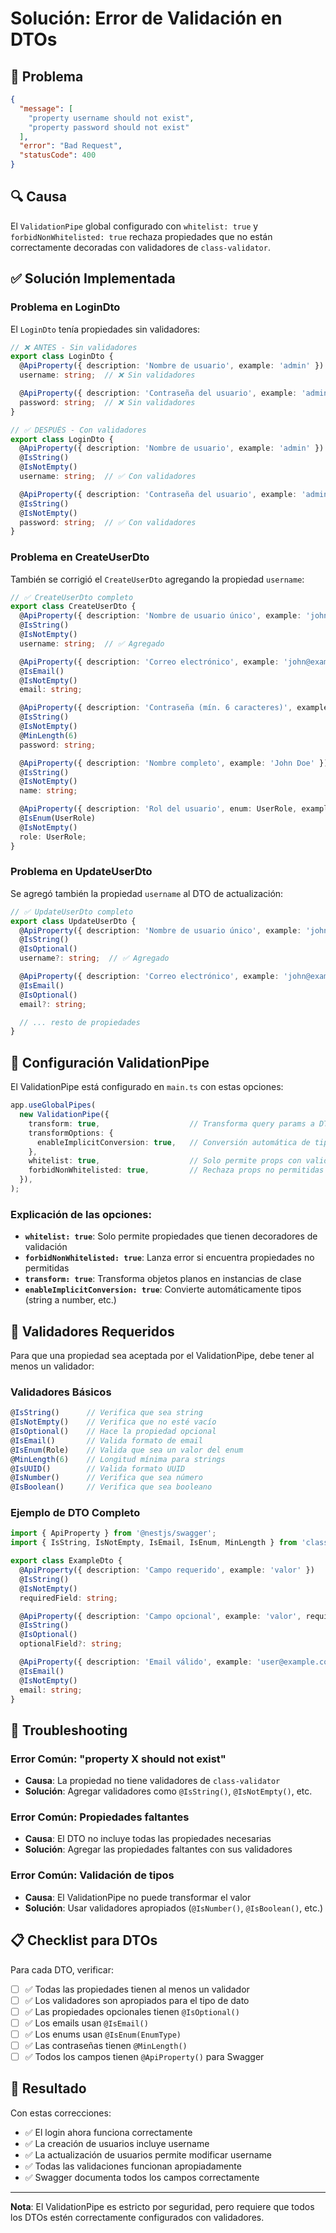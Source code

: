 # Solución: Error de Validación en DTOs

## 🚨 Problema
```json
{
  "message": [
    "property username should not exist",
    "property password should not exist"
  ],
  "error": "Bad Request",
  "statusCode": 400
}
```

## 🔍 Causa
El `ValidationPipe` global configurado con `whitelist: true` y `forbidNonWhitelisted: true` rechaza propiedades que no están correctamente decoradas con validadores de `class-validator`.

## ✅ Solución Implementada

### Problema en LoginDto
El `LoginDto` tenía propiedades sin validadores:

```typescript
// ❌ ANTES - Sin validadores
export class LoginDto {
  @ApiProperty({ description: 'Nombre de usuario', example: 'admin' })
  username: string;  // ❌ Sin validadores

  @ApiProperty({ description: 'Contraseña del usuario', example: 'admin123' })
  password: string;  // ❌ Sin validadores
}
```

```typescript
// ✅ DESPUÉS - Con validadores
export class LoginDto {
  @ApiProperty({ description: 'Nombre de usuario', example: 'admin' })
  @IsString()
  @IsNotEmpty()
  username: string;  // ✅ Con validadores

  @ApiProperty({ description: 'Contraseña del usuario', example: 'admin123' })
  @IsString()
  @IsNotEmpty()
  password: string;  // ✅ Con validadores
}
```

### Problema en CreateUserDto
También se corrigió el `CreateUserDto` agregando la propiedad `username`:

```typescript
// ✅ CreateUserDto completo
export class CreateUserDto {
  @ApiProperty({ description: 'Nombre de usuario único', example: 'johndoe' })
  @IsString()
  @IsNotEmpty()
  username: string;  // ✅ Agregado

  @ApiProperty({ description: 'Correo electrónico', example: 'john@example.com' })
  @IsEmail()
  @IsNotEmpty()
  email: string;

  @ApiProperty({ description: 'Contraseña (mín. 6 caracteres)', example: 'password123' })
  @IsString()
  @IsNotEmpty()
  @MinLength(6)
  password: string;

  @ApiProperty({ description: 'Nombre completo', example: 'John Doe' })
  @IsString()
  @IsNotEmpty()
  name: string;

  @ApiProperty({ description: 'Rol del usuario', enum: UserRole, example: UserRole.USER })
  @IsEnum(UserRole)
  @IsNotEmpty()
  role: UserRole;
}
```

### Problema en UpdateUserDto
Se agregó también la propiedad `username` al DTO de actualización:

```typescript
// ✅ UpdateUserDto completo
export class UpdateUserDto {
  @ApiProperty({ description: 'Nombre de usuario único', example: 'johndoe', required: false })
  @IsString()
  @IsOptional()
  username?: string;  // ✅ Agregado

  @ApiProperty({ description: 'Correo electrónico', example: 'john@example.com', required: false })
  @IsEmail()
  @IsOptional()
  email?: string;

  // ... resto de propiedades
}
```

## 🔧 Configuración ValidationPipe

El ValidationPipe está configurado en `main.ts` con estas opciones:

```typescript
app.useGlobalPipes(
  new ValidationPipe({
    transform: true,                    // Transforma query params a DTOs
    transformOptions: {
      enableImplicitConversion: true,   // Conversión automática de tipos
    },
    whitelist: true,                    // Solo permite props con validadores
    forbidNonWhitelisted: true,         // Rechaza props no permitidas
  }),
);
```

### Explicación de las opciones:

- **`whitelist: true`**: Solo permite propiedades que tienen decoradores de validación
- **`forbidNonWhitelisted: true`**: Lanza error si encuentra propiedades no permitidas
- **`transform: true`**: Transforma objetos planos en instancias de clase
- **`enableImplicitConversion: true`**: Convierte automáticamente tipos (string a number, etc.)

## 🚀 Validadores Requeridos

Para que una propiedad sea aceptada por el ValidationPipe, debe tener al menos un validador:

### Validadores Básicos
```typescript
@IsString()      // Verifica que sea string
@IsNotEmpty()    // Verifica que no esté vacío
@IsOptional()    // Hace la propiedad opcional
@IsEmail()       // Valida formato de email
@IsEnum(Role)    // Valida que sea un valor del enum
@MinLength(6)    // Longitud mínima para strings
@IsUUID()        // Valida formato UUID
@IsNumber()      // Verifica que sea número
@IsBoolean()     // Verifica que sea booleano
```

### Ejemplo de DTO Completo
```typescript
import { ApiProperty } from '@nestjs/swagger';
import { IsString, IsNotEmpty, IsEmail, IsEnum, MinLength } from 'class-validator';

export class ExampleDto {
  @ApiProperty({ description: 'Campo requerido', example: 'valor' })
  @IsString()
  @IsNotEmpty()
  requiredField: string;

  @ApiProperty({ description: 'Campo opcional', example: 'valor', required: false })
  @IsString()
  @IsOptional()
  optionalField?: string;

  @ApiProperty({ description: 'Email válido', example: 'user@example.com' })
  @IsEmail()
  @IsNotEmpty()
  email: string;
}
```

## 🐛 Troubleshooting

### Error Común: "property X should not exist"
- **Causa**: La propiedad no tiene validadores de `class-validator`
- **Solución**: Agregar validadores como `@IsString()`, `@IsNotEmpty()`, etc.

### Error Común: Propiedades faltantes
- **Causa**: El DTO no incluye todas las propiedades necesarias
- **Solución**: Agregar las propiedades faltantes con sus validadores

### Error Común: Validación de tipos
- **Causa**: El ValidationPipe no puede transformar el valor
- **Solución**: Usar validadores apropiados (`@IsNumber()`, `@IsBoolean()`, etc.)

## 📋 Checklist para DTOs

Para cada DTO, verificar:

- [ ] ✅ Todas las propiedades tienen al menos un validador
- [ ] ✅ Los validadores son apropiados para el tipo de dato
- [ ] ✅ Las propiedades opcionales tienen `@IsOptional()`
- [ ] ✅ Los emails usan `@IsEmail()`
- [ ] ✅ Los enums usan `@IsEnum(EnumType)`
- [ ] ✅ Las contraseñas tienen `@MinLength()`
- [ ] ✅ Todos los campos tienen `@ApiProperty()` para Swagger

## 🎯 Resultado

Con estas correcciones:
- ✅ El login ahora funciona correctamente
- ✅ La creación de usuarios incluye username
- ✅ La actualización de usuarios permite modificar username
- ✅ Todas las validaciones funcionan apropiadamente
- ✅ Swagger documenta todos los campos correctamente

---

**Nota**: El ValidationPipe es estricto por seguridad, pero requiere que todos los DTOs estén correctamente configurados con validadores. 
